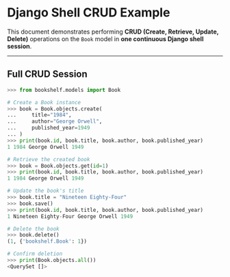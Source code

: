 # Django Shell CRUD Example

This document demonstrates performing **CRUD (Create, Retrieve, Update, Delete)** operations on the `Book` model in **one continuous Django shell session**.

---

## Full CRUD Session

```python
>>> from bookshelf.models import Book

# Create a Book instance
>>> book = Book.objects.create(
...     title="1984",
...     author="George Orwell",
...     published_year=1949
... )
>>> print(book.id, book.title, book.author, book.published_year)
1 1984 George Orwell 1949

# Retrieve the created book
>>> book = Book.objects.get(id=1)
>>> print(book.id, book.title, book.author, book.published_year)
1 1984 George Orwell 1949

# Update the book's title
>>> book.title = "Nineteen Eighty-Four"
>>> book.save()
>>> print(book.id, book.title, book.author, book.published_year)
1 Nineteen Eighty-Four George Orwell 1949

# Delete the book
>>> book.delete()
(1, {'bookshelf.Book': 1})

# Confirm deletion
>>> print(Book.objects.all())
<QuerySet []>
```
